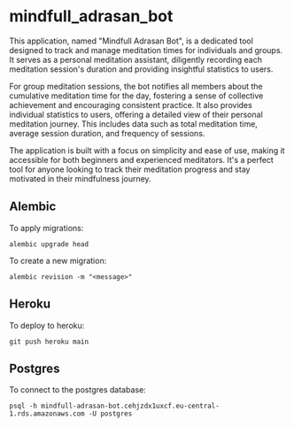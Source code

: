 # mindfull_adrasan_bot
This application, named "Mindfull Adrasan Bot", is a dedicated tool designed to track and manage meditation times for individuals and groups. It serves as a personal meditation assistant, diligently recording each meditation session's duration and providing insightful statistics to users.

For group meditation sessions, the bot notifies all members about the cumulative meditation time for the day, fostering a sense of collective achievement and encouraging consistent practice. It also provides individual statistics to users, offering a detailed view of their personal meditation journey. This includes data such as total meditation time, average session duration, and frequency of sessions.

The application is built with a focus on simplicity and ease of use, making it accessible for both beginners and experienced meditators. It's a perfect tool for anyone looking to track their meditation progress and stay motivated in their mindfulness journey.


## Alembic
To apply migrations:
```
alembic upgrade head
```

To create a new migration:
```
alembic revision -m "<message>"
```


## Heroku
To deploy to heroku:
```
git push heroku main
```


## Postgres
To connect to the postgres database:
```
psql -h mindfull-adrasan-bot.cehjzdx1uxcf.eu-central-1.rds.amazonaws.com -U postgres
```